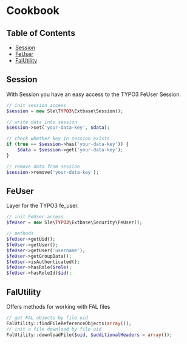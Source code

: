 # Cookbook

## Table of Contents
- [Session](#Session)
- [FeUser](#FeUser)
- [FalUtility](#FalUtility)

## <a name="Session">Session</a>
With Session you have an easy access to the TYPO3 FeUser Session.

```php
// init session access
$session = new Sle\TYPO3\Extbase\Session();

// write data into session
$session->set('your-data-key', $data);

// check whether key in session exists
if (true == $session->has('your-data-key')) {
	$data = $session->get('your-data-key');
}

// remove data from session
$session->remove('your-data-key');
```

## <a name="FeUser">FeUser</a>
Layer for the TYPO3 fe_user.

```php
// init FeUser access
$feUser = new Sle\TYPO3\Extbase\Security\FeUser();

// methods
$feUser->getUid();
$feUser->getUser();
$feUser->getUser('username');
$feUser->getGroupData();
$feUser->isAuthenticated();
$feUser->hasRole($role);
$feUser->hasRoleId($id);
```

## <a name="FalUtility">FalUtility</a>
Offers methods for working with FAL files

```php
// get FAL objects by file uid
FalUtility::findFileReferenceObjects(array());
// init a file download by file uid
FalUtility::downloadFile($uid, $additionalHeaders = array());
```

